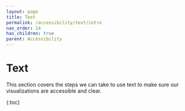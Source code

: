```yaml
---
layout: page
title: Text
permalink: /accessibility/text/intro
nav_order: 14
has_children: true
parent: Accessibility
---
```


# Text

This section covers the steps we can take to use text to make sure our visualizations are accessible and clear.

{:toc}